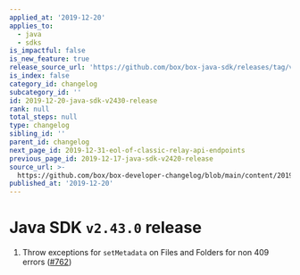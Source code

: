 ```yaml
---
applied_at: '2019-12-20'
applies_to:
  - java
  - sdks
is_impactful: false
is_new_feature: true
release_source_url: 'https://github.com/box/box-java-sdk/releases/tag/v2.43.0'
is_index: false
category_id: changelog
subcategory_id: ''
id: 2019-12-20-java-sdk-v2430-release
rank: null
total_steps: null
type: changelog
sibling_id: ''
parent_id: changelog
next_page_id: 2019-12-31-eol-of-classic-relay-api-endpoints
previous_page_id: 2019-12-17-java-sdk-v2420-release
source_url: >-
  https://github.com/box/box-developer-changelog/blob/main/content/2019/12-20-java-sdk-v2430-release.md
published_at: '2019-12-20'
---
```

# Java SDK `v2.43.0` release

1. Throw exceptions for `setMetadata` on Files and Folders for non 409 errors ([#762](https://github.com/box/box-java-sdk/pull/762))
